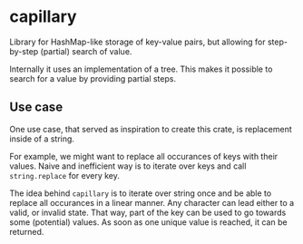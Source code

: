 # capillary

Library for HashMap-like storage of key-value pairs, but allowing for step-by-step (partial) search of value.

Internally it uses an implementation of a tree. This makes it possible to search for a value by providing partial steps. 

## Use case

One use case, that served as inspiration to create this crate, is replacement inside of a string. 

For example, we might want to replace all occurances of keys with their values. Naive and inefficient way is to iterate over keys and call 
`string.replace` for every key. 

The idea behind `capillary` is to iterate over string once and be able to replace all occurances in a linear manner. Any character can lead either to 
a valid, or invalid state. That way, part of the key can be used to go towards some (potential) values. As soon as one unique value is reached, 
it can be returned.
